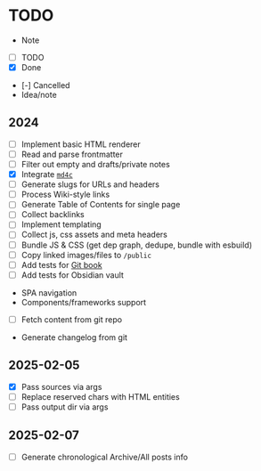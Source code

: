 # TODO

- Note
- [ ] TODO
- [x] Done
- [-] Cancelled
- Idea/note

## 2024

- [ ] Implement basic HTML renderer
- [ ] Read and parse frontmatter
- [ ] Filter out empty and drafts/private notes
- [x] Integrate [`md4c`](https://github.com/mity/md4c)
- [ ] Generate slugs for URLs and headers
- [ ] Process Wiki-style links
- [ ] Generate Table of Contents for single page
- [ ] Collect backlinks
- [ ] Implement templating
- [ ] Collect js, css assets and meta headers
- [ ] Bundle JS & CSS (get dep graph, dedupe, bundle with esbuild)
- [ ] Copy linked images/files to `/public`
- [ ] Add tests for [Git book](https://github.com/progit/progit/tree/master/en)
- [ ] Add tests for Obsidian vault
- SPA navigation
- Components/frameworks support
- [ ] Fetch content from git repo
- Generate changelog from git

## 2025-02-05

- [x] Pass sources via args
- [ ] Replace reserved chars with HTML entities
- [ ] Pass output dir via args

## 2025-02-07

- [ ] Generate chronological Archive/All posts info
